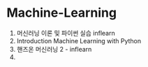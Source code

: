 # Machine-Learning

1. 머신러닝 이론 및 파이썬 실습 inflearn
2. Introduction Machine Learning with Python
3. 핸즈온 머신러닝 2 - inflearn
4.  
